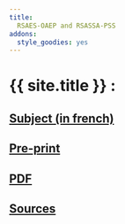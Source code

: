 ```yaml
---
title: 
  RSAES-OAEP and RSASSA-PSS
addons:
  style_goodies: yes
---
```


# {{ site.title }} :

## [Subject (in french)](subject)

## [Pre-print](preprint)

## [PDF](rapport/Rapport.pdf)

## [Sources](https://github.com/danou/RSA/)
